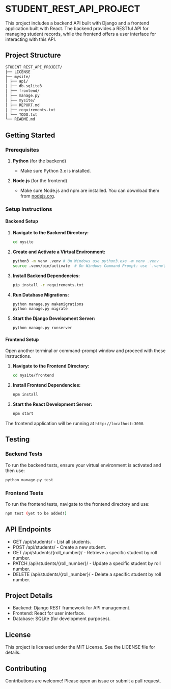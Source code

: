 # STUDENT_REST_API_PROJECT

This project includes a backend API built with Django and a frontend application built with React. The backend provides a RESTful API for managing student records, while the frontend offers a user interface for interacting with this API.

## Project Structure

```bash
STUDENT_REST_API_PROJECT/
├── LICENSE
├── mysite/
│ ├── api/
│ ├── db.sqlite3
│ ├── frontend/
│ ├── manage.py
│ ├── mysite/
│ ├── REPORT.md
│ ├── requirements.txt
│ └── TODO.txt
└── README.md
```


## Getting Started

### Prerequisites

1. **Python** (for the backend)
   - Make sure Python 3.x is installed.
   
2. **Node.js** (for the frontend)
   - Make sure Node.js and npm are installed. You can download them from [nodejs.org](https://nodejs.org/).

### Setup Instructions

#### Backend Setup

1. **Navigate to the Backend Directory:**

   ```bash
   cd mysite

2. **Create and Activate a Virtual Environment:**

    ```bash
    python3 -m venv .venv # On Windows use python3.exe -m venv .venv
    source .venv/bin/activate  # On Windows Command Prompt: use `.venv\Scripts\activate.bat`

3. **Install Backend Dependencies:**

    ```bash
    pip install -r requirements.txt

4. **Run Database Migrations:**

    ```bash
    python manage.py makemigrations
    python manage.py migrate

5. **Start the Django Development Server:**

    ```bash
    python manage.py runserver

#### Frontend Setup
Open another terminal or command-prompt window and proceed with these instructions.

1. **Navigate to the Frontend Directory:**

    ```bash
    cd mysite/frontend

2. **Install Frontend Dependencies:**

    ```bash
    npm install

3. **Start the React Development Server:**

    ```bash
    npm start

The frontend application will be running at `http://localhost:3000`.

## Testing

### Backend Tests
To run the backend tests, ensure your virtual environment is activated and then use:

```bash
python manage.py test
```

### Frontend Tests

To run the frontend tests, navigate to the frontend directory and use:

```bash
npm test (yet to be added!)
```

## API Endpoints

- GET /api/students/ - List all students.
- POST /api/students/ - Create a new student.
- GET /api/students/{roll_number}/ - Retrieve a specific student by roll number.
- PATCH /api/students/{roll_number}/ - Update a specific student by roll number.
- DELETE /api/students/{roll_number}/ - Delete a specific student by roll number.

## Project Details
- Backend: Django REST framework for API management.
- Frontend: React for user interface.
- Database: SQLite (for development purposes).

## License
This project is licensed under the MIT License. See the LICENSE file for details.

## Contributing
Contributions are welcome! Please open an issue or submit a pull request.









